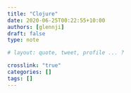 ```yaml
---
title: "Clojure"
date: 2020-06-25T00:22:55+10:00
authors: [glennji]
draft: false
type: note

# layout: quote, tweet, profile ... ?

crosslink: "true"
categories: []
tags: []
---
```


